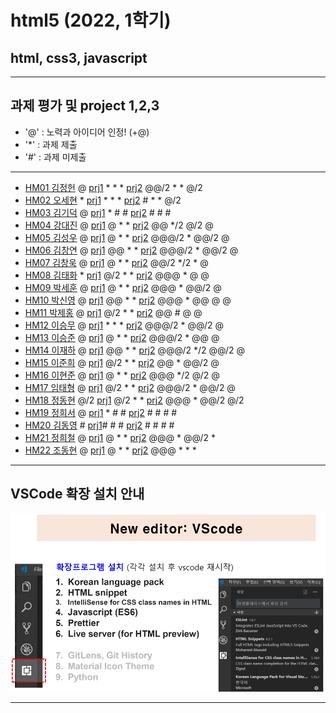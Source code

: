 # html5 (2022, 1학기)
## html, css3, javascript
---
## 과제 평가 및 project 1,2,3
- '@' : 노력과 아이디어 인정! (+@)
- '*' : 과제 제출 
- '#' : 과제 미제출 
***
- [HM01	김정헌](https://github.com/jhkedwardkim/HM01) @ [prj1](http://chaos.inje.ac.kr:3030/hm/prj1/hm01/hm01_rpt01/hm01_rpt01.html) * * * [prj2](http://chaos.inje.ac.kr:3030/hm/prj2/hm01/hm01_rpt02/hm01_rpt02.html) @@/2 * * @/2
- [HM02	오세현](https://github.com/Ohsaehyeon/hm02) * [prj1](http://chaos.inje.ac.kr:3030/hm/prj1/hm02/hm02_rpt01/hm02_rpt01.html) * * * [prj2](http://chaos.inje.ac.kr:3030/hm/prj2/hm02/hm02_rpt02/hm02_rpt02.html) # * * @/2
- [HM03	김기덕](https://github.com/DDUCKI/hm03) @ [prj1](http://chaos.inje.ac.kr:3030/hm/prj1/hm03/hm03_rpt01/hm03_rpt01.html) * # # [prj2](http://chaos.inje.ac.kr:3030/hm/prj2/hm03/hm03_rpt02/hm03_rpt02.html) # # #
- [HM04	강대진](https://github.com/ijdaejin/HM04) @ [prj1](http://chaos.inje.ac.kr:3030/hm/prj1/hm04/hm04_rpt01/hm04_rpt01.html) @ * * [prj2](http://chaos.inje.ac.kr:3030/hm/prj2/hm04/hm04_rpt02/hm04_rpt02.html) @@ */2 @/2 @
- [HM05	김성우](https://github.com/Gukdoli/HM05) @ [prj1](http://chaos.inje.ac.kr:3030/hm/prj1/hm05/hm05_rpt01/hm05_rpt01.html) @ * * [prj2](http://chaos.inje.ac.kr:3030/hm/prj2/hm05/hm05_rpt02/hm05_rpt02.html) @@@/2 * @@/2 @
- [HM06	김창연](https://github.com/ckddus/HM06) @ [prj1](http://chaos.inje.ac.kr:3030/hm/prj1/hm06/hm06_rpt01/hm06_rpt01.html) @@ * * [prj2](http://chaos.inje.ac.kr:3030/hm/prj2/hm06/hm06_rpt02/hm06_rpt02.html) @@@/2 * @@/2 @
- [HM07	김창욱](https://github.com/HM0007/hm07) @ [prj1](http://chaos.inje.ac.kr:3030/hm/prj1/hm07/hm07_rpt01/hm07_rpt01.html) @ * * [prj2](http://chaos.inje.ac.kr:3030/hm/prj2/hm07/hm07_rpt02/hm07_rpt02.html) @@/2 */2 * @
- [HM08	김태화](https://github.com/TAaHwa/HM08) * [prj1](http://chaos.inje.ac.kr:3030/hm/prj1/hm08/hm08_rpt01/hm08_rpt01.html) @/2 * * [prj2](http://chaos.inje.ac.kr:3030/hm/prj2/hm08/hm08_rpt02/hm08_rpt02.html) @@@ * @ @
- [HM09	박세훈](https://github.com/uooyas/hm09) @ [prj1](http://chaos.inje.ac.kr:3030/hm/prj1/hm09/hm09_rpt01/hm09_rpt01.html) @ * * [prj2](http://chaos.inje.ac.kr:3030/hm/prj2/hm09/hm09_rpt02/hm09_rpt02.html) @@@ * @@/2 @
- [HM10	박신영](https://github.com/zachpaul7/HM10) @ [prj1](http://chaos.inje.ac.kr:3030/hm/prj1/hm10/hm10_rpt01/hm10_rpt01.html) @@ * * [prj2](http://chaos.inje.ac.kr:3030/hm/prj2/hm10/hm10_rpt02/hm10_main.html) @@@ * @@ @ @
- [HM11	박제홍](https://github.com/qkrwpghd27/HM11) @ [prj1](http://chaos.inje.ac.kr:3030/hm/prj1/hm11/hm11_rpt01/hm11_rpt01.html) @/2 * * [prj2](http://chaos.inje.ac.kr:3030/hm/prj2/hm11/hm11_rpt02/hm11_rpt02.html) @@ # @ @
- [HM12	이승무](https://github.com/seungmoo2901/HM12) @ [prj1](http://chaos.inje.ac.kr:3030/hm/prj1/hm12/hm12_rpt01/hm12_rpt01.html) * * * [prj2](http://chaos.inje.ac.kr:3030/hm/prj2/hm12/hm12_rpt02/hm12_rpt02.html) @@@/2 * @@/2 @
- [HM13	이승준](https://github.com/q1w2e3r4god/HM13) @ [prj1](http://chaos.inje.ac.kr:3030/hm/prj1/hm13/hm13_rpt01/hm13_rpt01.html) @ * * [prj2](http://chaos.inje.ac.kr:3030/hm/prj2/hm13/hm13_rpt02/hm13_rpt02.html) @@@/2 * @@ @
- [HM14	이재하](https://github.com/wogk0012/hm14) @ [prj1](http://chaos.inje.ac.kr:3030/hm/prj1/hm14/hm14_rpt01/hm14_rpt01.html) @@ * * [prj2](http://chaos.inje.ac.kr:3030/hm/prj2/hm14/hm14_rpt02/hm14_rpt02.html) @@@/2 */2 @@/2 @
- [HM15	이준희](https://github.com/LJunHee/HM15) @ [prj1](http://chaos.inje.ac.kr:3030/hm/prj1/hm15/hm15_rpt01/hm15_rpt01.html) @/2 * * [prj2](http://chaos.inje.ac.kr:3030/hm/prj2/hm15/hm15_rpt02/hm15_rpt02.html) @@ * @@/2 @
- [HM16	이현준](https://github.com/junlee00/HM16) @ [prj1](http://chaos.inje.ac.kr:3030/hm/prj1/hm16/hm16_rpt01/hm16_rpt01.html) @ * * [prj2](http://chaos.inje.ac.kr:3030/hm/prj2/hm16/hm16_rpt02/hm16_rpt02.html) @@@ */2 @/2 @
- [HM17	임태형](https://github.com/vmvvmvvmv/HM17) @ [prj1](http://chaos.inje.ac.kr:3030/hm/prj1/hm17/hm17_rpt01/hm17_rpt01.html) @/2 * * [prj2](http://chaos.inje.ac.kr:3030/hm/prj2/hm17/hm17_rpt02/hm17_rpt02.html) @@@/2 * @@/2 @
- [HM18	정동현](https://github.com/hm18donghyun/HM18) @/2 [prj1](http://chaos.inje.ac.kr:3030/hm/prj1/hm18/hm18_rpt01/hm18_rpt01.html) @/2 * * [prj2](http://chaos.inje.ac.kr:3030/hm/prj2/hm18/hm18_rpt02/hm18_rpt02.html) @@@ * @@/2 @/2
- [HM19	정희서](https://github.com/HiSeoJeong/HM19) @ [prj1](http://chaos.inje.ac.kr:3030/hm/prj1/hm19/hm19_rpt01/hm19_rpt01.html) * # # [prj2](http://chaos.inje.ac.kr:3030/hm/prj2/hm19/hm19_rpt02/homepage.html) # # # #
- [HM20	김동영](https://github.com/badaral/HM20) # [prj1]()# # # [prj2](http://chaos.inje.ac.kr:3030/hm/prj2/hm20/hm20_rpt02/hm20_rpt02.html) # # # #
- [HM21	정희철](https://github.com/JengHC/hm21) @ [prj1](http://chaos.inje.ac.kr:3030/hm/prj1/hm21/hm21_rpt01/hm21_rpt01.html) @ * * [prj2](http://chaos.inje.ac.kr:3030/hm/prj2/hm21/hm21_rpt02/hm21_rpt02.html) @@@ * @@/2 *
- [HM22 조동현](https://github.com/Jodonghyun/HM22) @ [prj1](http://chaos.inje.ac.kr:3030/hm/prj1/hm22/hm22_rpt01/hm22_rpt01.html) @ * * [prj2](http://chaos.inje.ac.kr:3030/hm/prj2/hm22/hm22_rpt02/hm22_rpt02.html) @@@ * * *
***
## VSCode 확장 설치 안내 

![VSCode 확장 설치 안내](https://github.com/Redwoods/html5/blob/master/vscode_extensions.png)
***

